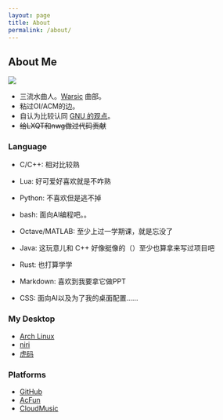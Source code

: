 ```yaml
---
layout: page
title: About
permalink: /about/
---
```


## About Me

![](https://github-contributor-stats.vercel.app/api?username=vescrity&limit=5&theme=tokyonight&combine_all_yearly_contributions=true)

- 三流水曲人。[Warsic](https://warsic.cn/) 曲部。
- 粘过OI/ACM的边。
- 自认为比较认同 [GNU 的观点](https://www.gnu.org/philosophy/philosophy.html)。
- ~~给LXQT和nwg做过代码贡献~~

### Language

- C/C++: 相对比较熟
- Lua: 好可爱好喜欢就是不咋熟
- Python: 不喜欢但是逃不掉
- bash: 面向AI编程吧。。
- Octave/MATLAB: 至少上过一学期课，就是忘没了
- Java: 这玩意儿和 C++ 好像挺像的（）至少也算拿来写过项目吧
- Rust: 也打算学学

- Markdown: 喜欢到我要拿它做PPT
- CSS: 面向AI以及为了我的桌面配置……


### My Desktop

- [Arch Linux](https://archlinux.org/)
- [niri](https://github.com/YaLTeR/niri)
- [虎码](https://tiger-code.com/)

### Platforms

- [GitHub](https://github.com/Vescrity)
- [AcFun](https://www.acfun.cn/u/32470764)
- [CloudMusic](https://music.163.com/#/artist?id=32973240)

